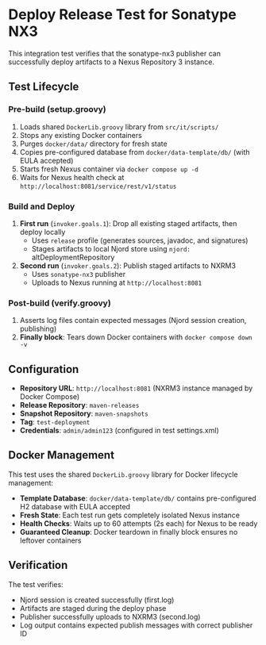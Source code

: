 # Deploy Release Test for Sonatype NX3

This integration test verifies that the sonatype-nx3 publisher can successfully deploy artifacts to a Nexus Repository 3 instance.

## Test Lifecycle

### Pre-build (setup.groovy)
1. Loads shared `DockerLib.groovy` library from `src/it/scripts/`
2. Stops any existing Docker containers
3. Purges `docker/data/` directory for fresh state
4. Copies pre-configured database from `docker/data-template/db/` (with EULA accepted)
5. Starts fresh Nexus container via `docker compose up -d`
6. Waits for Nexus health check at `http://localhost:8081/service/rest/v1/status`

### Build and Deploy
1. **First run** (`invoker.goals.1`): Drop all existing staged artifacts, then deploy locally
   - Uses `release` profile (generates sources, javadoc, and signatures)
   - Stages artifacts to local Njord store using `njord:` altDeploymentRepository
2. **Second run** (`invoker.goals.2`): Publish staged artifacts to NXRM3
   - Uses `sonatype-nx3` publisher
   - Uploads to Nexus running at `http://localhost:8081`

### Post-build (verify.groovy)
1. Asserts log files contain expected messages (Njord session creation, publishing)
2. **Finally block**: Tears down Docker containers with `docker compose down -v`

## Configuration

- **Repository URL**: `http://localhost:8081` (NXRM3 instance managed by Docker Compose)
- **Release Repository**: `maven-releases`
- **Snapshot Repository**: `maven-snapshots`
- **Tag**: `test-deployment`
- **Credentials**: `admin/admin123` (configured in test settings.xml)

## Docker Management

This test uses the shared `DockerLib.groovy` library for Docker lifecycle management:
- **Template Database**: `docker/data-template/db/` contains pre-configured H2 database with EULA accepted
- **Fresh State**: Each test run gets completely isolated Nexus instance
- **Health Checks**: Waits up to 60 attempts (2s each) for Nexus to be ready
- **Guaranteed Cleanup**: Docker teardown in finally block ensures no leftover containers

## Verification

The test verifies:
- Njord session is created successfully (first.log)
- Artifacts are staged during the deploy phase
- Publisher successfully uploads to NXRM3 (second.log)
- Log output contains expected publish messages with correct publisher ID
